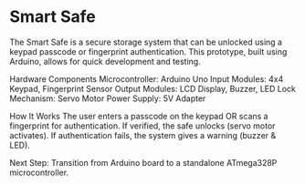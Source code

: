 # Smart Safe
The Smart Safe is a secure storage system that can be unlocked using a keypad passcode or fingerprint authentication. This prototype, built using Arduino, allows for quick development and testing.

Hardware Components
Microcontroller: Arduino Uno
Input Modules: 4x4 Keypad, Fingerprint Sensor
Output Modules: LCD Display, Buzzer, LED
Lock Mechanism: Servo Motor
Power Supply: 5V Adapter

How It Works
The user enters a passcode on the keypad OR scans a fingerprint for authentication.
If verified, the safe unlocks (servo motor activates).
If authentication fails, the system gives a warning (buzzer & LED).

Next Step:
Transition from Arduino board to a standalone ATmega328P microcontroller.
